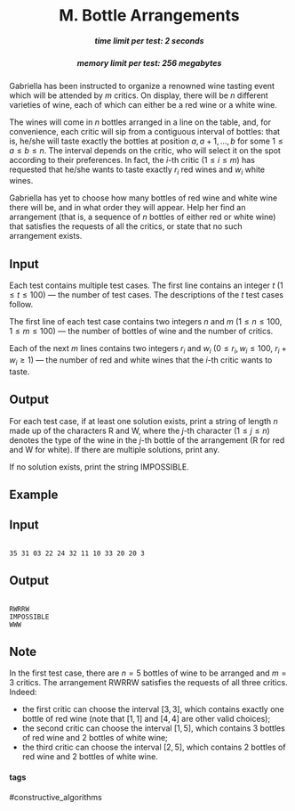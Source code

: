 <h1 style='text-align: center;'> M. Bottle Arrangements</h1>

<h5 style='text-align: center;'>time limit per test: 2 seconds</h5>
<h5 style='text-align: center;'>memory limit per test: 256 megabytes</h5>

Gabriella has been instructed to organize a renowned wine tasting event which will be attended by $m$ critics. On display, there will be $n$ different varieties of wine, each of which can either be a red wine or a white wine.

The wines will come in $n$ bottles arranged in a line on the table, and, for convenience, each critic will sip from a contiguous interval of bottles: that is, he/she will taste exactly the bottles at position $a, \, a + 1, \, \dots, \, b$ for some $1 \le a \le b \le n$. The interval depends on the critic, who will select it on the spot according to their preferences. In fact, the $i$-th critic ($1 \le i \le m$) has requested that he/she wants to taste exactly $r_i$ red wines and $w_i$ white wines.

Gabriella has yet to choose how many bottles of red wine and white wine there will be, and in what order they will appear. Help her find an arrangement (that is, a sequence of $n$ bottles of either red or white wine) that satisfies the requests of all the critics, or state that no such arrangement exists.

## Input

Each test contains multiple test cases. The first line contains an integer $t$ ($1\le t\le 100$) — the number of test cases. The descriptions of the $t$ test cases follow.

The first line of each test case contains two integers $n$ and $m$ ($1 \le n \le 100$, $1 \le m \le 100$) — the number of bottles of wine and the number of critics.

Each of the next $m$ lines contains two integers $r_i$ and $w_i$ ($0 \le r_i, \, w_i \le 100$, $r_i + w_i \ge 1$) — the number of red and white wines that the $i$-th critic wants to taste.

## Output

For each test case, if at least one solution exists, print a string of length $n$ made up of the characters R and W, where the $j$-th character ($1 \le j \le n$) denotes the type of the wine in the $j$-th bottle of the arrangement (R for red and W for white). If there are multiple solutions, print any.

If no solution exists, print the string IMPOSSIBLE.

## Example

## Input


```

35 31 03 22 24 32 11 10 33 20 20 3
```
## Output


```

RWRRW
IMPOSSIBLE
WWW

```
## Note

In the first test case, there are $n = 5$ bottles of wine to be arranged and $m = 3$ critics. The arrangement RWRRW satisfies the requests of all three critics. Indeed: 

* the first critic can choose the interval $[3, \, 3]$, which contains exactly one bottle of red wine (note that $[1, \, 1]$ and $[4, \, 4]$ are other valid choices);
* the second critic can choose the interval $[1, \, 5]$, which contains $3$ bottles of red wine and $2$ bottles of white wine;
* the third critic can choose the interval $[2, \, 5]$, which contains $2$ bottles of red wine and $2$ bottles of white wine.


#### tags 

#constructive_algorithms 